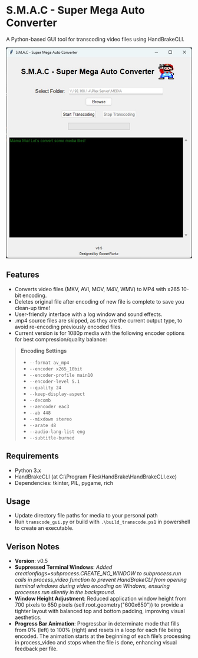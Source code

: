 # S.M.A.C - Super Mega Auto Converter

A Python-based GUI tool for transcoding video files using HandBrakeCLI.

<p align="center">
<img src="https://github.com/jamesonmalpezzi/S.M.A.C---Super-Mega-Auto-Converter/blob/main/images/screenshot.jpg">
</p>

## Features
- Converts video files (MKV, AVI, MOV, M4V, WMV) to MP4 with x265 10-bit encoding.<br>
- Deletes original file after encoding of new file is complete to save you clean-up time!
- User-friendly interface with a log window and sound effects.
- .mp4 source files are skipped, as they are the current output type, to avoid re-encoding previously encoded files.
- Current version is for 1080p media with the following encoder options for best compression/quality balance:

> **Encoding Settings**
>
> - `--format av_mp4`
> - `--encoder x265_10bit`
> - `--encoder-profile main10`
> - `--encoder-level 5.1`
> - `--quality 24`
> - `--keep-display-aspect`
> - `--decomb`
> - `--aencoder eac3`
> - `--ab 448`
> - `--mixdown stereo`
> - `--arate 48`
> - `--audio-lang-list eng`
> - `--subtitle-burned`

## Requirements
- Python 3.x
- HandBrakeCLI (at C:\Program Files\HandBrake\HandBrakeCLI.exe)
- Dependencies: tkinter, PIL, pygame, rich

## Usage
- Update directory file paths for media to your personal path
- Run `transcode_gui.py` or build with `.\build_transcode.ps1` in powershell to create an executable.

## Verison Notes
- <b>Version</b>: v0.5
- <b>Suppressed Terminal Windows</b>: <i>Added creationflags=subprocess.CREATE_NO_WINDOW to subprocess.run calls in process_video function to prevent HandBrakeCLI from opening terminal windows during video encoding on Windows, ensuring processes run silently in the background.</i>
- <b>Window Height Adjustment</b>: Reduced application window height from 700 pixels to 650 pixels (self.root.geometry("600x650")) to provide a tighter layout with balanced top and bottom padding, improving visual aesthetics.
- <b>Progress Bar Animation</b>: Progressbar in determinate mode that fills from 0% (left) to 100% (right) and resets in a loop for each file being encoded. The animation starts at the beginning of each file’s processing in process_video and stops when the file is done, enhancing visual feedback per file.
